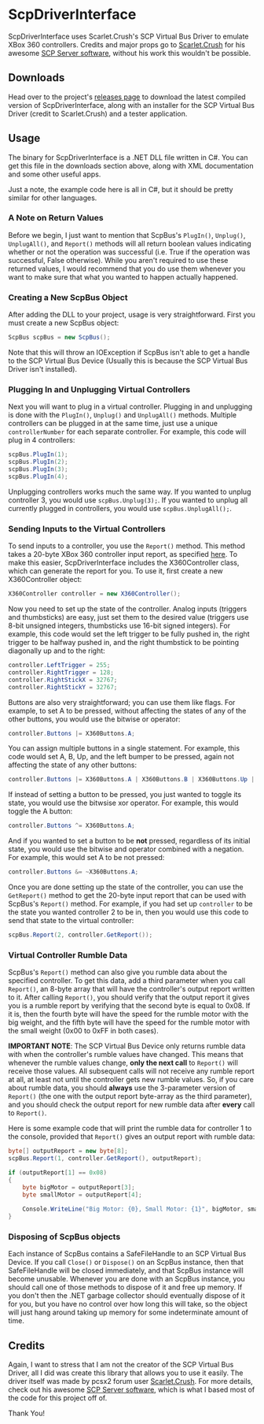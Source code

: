 # ScpDriverInterface

ScpDriverInterface uses Scarlet.Crush's SCP Virtual Bus Driver to emulate XBox 360 controllers. Credits and major props go to  [Scarlet.Crush](http://forums.pcsx2.net/User-Scarlet-Crush) for his awesome [SCP Server software](http://forums.pcsx2.net/Thread-XInput-Wrapper-for-DS3-and-Play-com-USB-Dual-DS2-Controller), without his work this wouldn't be possible.

## Downloads

Head over to the project's [releases page](https://github.com/mogzol/ScpDriverInterface/releases) to download the latest compiled version of ScpDriverInterface, along with an installer for the SCP Virtual Bus Driver (credit to Scarlet.Crush) and a tester application.

## Usage

The binary for ScpDriverInterface is a .NET DLL file written in C#. You can get this file in the downloads section above, along with XML documentation and some other useful apps.

Just a note, the example code here is all in C#, but it should be pretty similar for other languages.

### A Note on Return Values

Before we begin, I just want to mention that ScpBus's `PlugIn()`, `Unplug()`, `UnplugAll()`, and `Report()` methods will all return boolean values indicating whether or not the operation was successful (i.e. True if the operation was successful, False otherwise). While you aren't required to use these returned values, I would recommend that you do use them whenever you want to make sure that what you wanted to happen actually happened.

### Creating a New ScpBus Object

After adding the DLL to your project, usage is very straightforward. First you must create a new ScpBus object:

```C#
ScpBus scpBus = new ScpBus();
```
Note that this will throw an IOException if ScpBus isn't able to get a handle to the SCP Virtual Bus Device (Usually this is because the SCP Virtual Bus Driver isn't installed).

### Plugging In and Unplugging Virtual Controllers

Next you will want to plug in a virtual controller. Plugging in and unplugging is done with the `PlugIn()`, `Unplug()` and `UnplugAll()` methods. Multiple controllers can be plugged in at the same time, just use a unique `controllerNumber` for each separate controller. For example, this code will plug in 4 controllers:

```C#
scpBus.PlugIn(1);
scpBus.PlugIn(2);
scpBus.PlugIn(3);
scpBus.PlugIn(4);
```

Unplugging controllers works much the same way. If you wanted to unplug controller 3, you would use `scpBus.Unplug(3);`. If you wanted to unplug all currently plugged in controllers, you would use `scpBus.UnplugAll();`.

### Sending Inputs to the Virtual Controllers

To send inputs to a controller, you use the `Report()` method. This method takes a 20-byte XBox 360 controller input report, as specified [here](http://free60.org/wiki/GamePad#Input_report). To make this easier, ScpDriverInterface includes the X360Controller class, which can generate the report for you. To use it, first create a new X360Controller object:

```C#
X360Controller controller = new X360Controller();
```

Now you need to set up the state of the controller. Analog inputs (triggers and thumbsticks) are easy, just set them to the desired value (triggers use 8-bit unsigned integers, thumbsticks use 16-bit signed integers). For example, this code would set the left trigger to be fully pushed in, the right trigger to be halfway pushed in, and the right thumbstick to be pointing diagonally up and to the right:

```C#
controller.LeftTrigger = 255;
controller.RightTrigger = 128;
controller.RightStickX = 32767;
controller.RightStickY = 32767;
```

Buttons are also very straightforward; you can use them like flags. For example, to set A to be pressed, without affecting the states of any of the other buttons, you would use the bitwise or operator:

```C#
controller.Buttons |= X360Buttons.A;
```

You can assign multiple buttons in a single statement. For example, this code would set A, B, Up, and the left bumper to be pressed, again not affecting the state of any other buttons:

```C#
controller.Buttons |= X360Buttons.A | X360Buttons.B | X360Buttons.Up | X360Buttons.LeftBumper;
```

If instead of setting a button to be pressed, you just wanted to toggle its state, you would use the bitwsise xor operator. For example, this would toggle the A button:
```C#
controller.Buttons ^= X360Buttons.A;
```

And if you wanted to set a button to be **not** pressed, regardless of its initial state, you would use the bitwise and operator combined with a negation. For example, this would set A to be not pressed:

```C#
controller.Buttons &= ~X360Buttons.A;
```

Once you are done setting up the state of the controller, you can use the `GetReport()` method to get the 20-byte input report that can be used with ScpBus's `Report()` method. For example, if you had set up `controller` to be the state you wanted controller 2 to be in, then you would use this code to send that state to the virtual controller:

```C#
scpBus.Report(2, controller.GetReport());
```

### Virtual Controller Rumble Data

ScpBus's `Report()` method can also give you rumble data about the specified controller. To get this data, add a third parameter when you call `Report()`, an 8-byte array that will have the controller's output report written to it. After calling `Report()`, you should verify that the output report it gives you is a rumble report by verifying that the second byte is equal to 0x08. If it is, then the fourth byte will have the speed for the rumble motor with the big weight, and the fifth byte will have the speed for the rumble motor with the small weight (0x00 to 0xFF in both cases).

**IMPORTANT NOTE**: The SCP Virtual Bus Device only returns rumble data with when the controller's rumble values have changed. This means that whenever the rumble values change, **only the next call** to `Report()` will receive those values. All subsequent calls will not receive any rumble report at all, at least not until the controller gets new rumble values. So, if you care about rumble data, you should **always** use the 3-parameter version of `Report()` (the one with the output report byte-array as the third parameter), and you should check the output report for new rumble data after **every** call to `Report()`.

Here is some example code that will print the rumble data for controller 1 to the console, provided that `Report()` gives an output report with rumble data:

```C#
byte[] outputReport = new byte[8];
scpBus.Report(1, controller.GetReport(), outputReport);

if (outputReport[1] == 0x08)
{
	byte bigMotor = outputReport[3];
    byte smallMotor = outputReport[4];
    
    Console.WriteLine("Big Motor: {0}, Small Motor: {1}", bigMotor, smallMotor);
}
```

### Disposing of ScpBus objects

Each instance of ScpBus contains a SafeFileHandle to an SCP Virtual Bus Device. If you call `Close()` or `Dispose()` on an ScpBus instance, then that SafeFileHandle will be closed immediately, and that ScpBus instance will become unusable. Whenever you are done with an ScpBus instance, you should call one of those methods to dispose of it and free up memory. If you don't then the .NET garbage collector should eventually dispose of it for you, but you have no control over how long this will take, so the object will just hang around taking up memory for some indeterminate amount of time.

## Credits

Again, I want to stress that I am not the creator of the SCP Virtual Bus Driver, all I did was create this library that allows you to use it easily. The driver itself was made by pcsx2 forum user [Scarlet.Crush](http://forums.pcsx2.net/User-Scarlet-Crush). For more details, check out his awesome [SCP Server software](http://forums.pcsx2.net/Thread-XInput-Wrapper-for-DS3-and-Play-com-USB-Dual-DS2-Controller), which is what I based most of the code for this project off of.

Thank You!